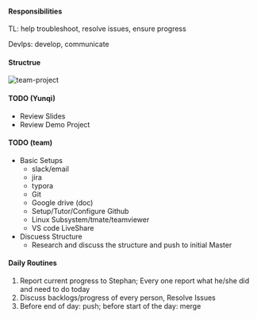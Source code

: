 #### Responsibilities

TL: help troubleshoot, resolve issues, ensure progress

Devlps: develop, communicate

#### Structrue

![team-project](/Users/syqrefind/Projects/team-project/team-project.png)

#### TODO (Yunqi)

- Review Slides
- Review Demo Project

#### TODO (team)

- Basic Setups
  - slack/email
  - jira
  - typora
  - Git
  - Google drive (doc)
  - Setup/Tutor/Configure Github
  - Linux Subsystem/tmate/teamviewer
  - VS code LiveShare
- Discuess Structure
  - Research and discuss the structure and push to initial Master

#### Daily Routines

1. Report current progress to Stephan; Every one report what he/she did and need to do today
2. Discuss backlogs/progress of every person, Resolve Issues
3. Before end of day: push; before start of the day: merge

